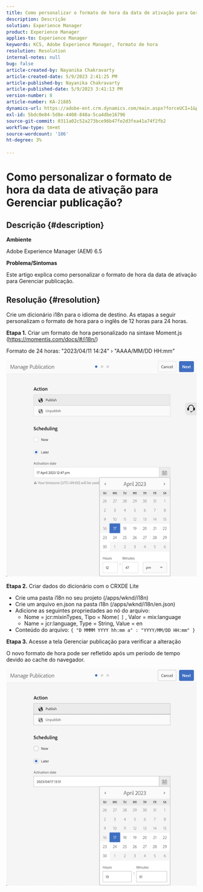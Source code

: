 ```yaml
---
title: Como personalizar o formato de hora da data de ativação para Gerenciar publicação?
description: Descrição
solution: Experience Manager
product: Experience Manager
applies-to: Experience Manager
keywords: KCS, Adobe Experience Manager, formato de hora
resolution: Resolution
internal-notes: null
bug: false
article-created-by: Nayanika Chakravarty
article-created-date: 5/9/2023 2:41:25 PM
article-published-by: Nayanika Chakravarty
article-published-date: 5/9/2023 3:41:13 PM
version-number: 8
article-number: KA-21885
dynamics-url: https://adobe-ent.crm.dynamics.com/main.aspx?forceUCI=1&pagetype=entityrecord&etn=knowledgearticle&id=ceaf3091-77ee-ed11-8849-6045bd006079
exl-id: 5bdc0e84-5d8e-4408-848a-5ca4dbe16796
source-git-commit: 0311a02c52a273bce96b47fe2d3fea41a74f2fb2
workflow-type: tm+mt
source-wordcount: '186'
ht-degree: 3%

---
```


# Como personalizar o formato de hora da data de ativação para Gerenciar publicação?

## Descrição {#description}


<b>Ambiente</b>

Adobe Experience Manager (AEM) 6.5

<b>Problema/Sintomas</b>

Este artigo explica como personalizar o formato de hora da data de ativação para Gerenciar publicação.


## Resolução {#resolution}


Crie um dicionário i18n para o idioma de destino. As etapas a seguir personalizam o formato de hora para o inglês de 12 horas para 24 horas.

<b>Etapa 1.</b> Criar um formato de hora personalizado na sintaxe Moment.js (https://momentjs.com/docs/#/i18n/)

Formato de 24 horas: &quot;2023/04/11 14:24&quot; › &quot;AAAA/MM/DD HH:mm&quot;

![](assets/d14c64e9-53de-ed11-a7c7-6045bd006268.png)

<b>Etapa 2.</b> Criar dados do dicionário com o CRXDE Lite

- Crie uma pasta i18n no seu projeto (/apps/wknd/i18n)
- Crie um arquivo en.json na pasta i18n (/apps/wknd/i18n/en.json)
- Adicione as seguintes propriedades ao nó do arquivo:
   - Nome = jcr:mixinTypes, Tipo = Nome`[` `]` , Valor = mix:language
   - Name = jcr:language, Type = String, Value = en
- Conteúdo do arquivo: `{ "D MMMM YYYY hh:mm a" : "YYYY/MM/DD HH:mm" }`


<b>Etapa 3.</b> Acesse a tela Gerenciar publicação para verificar a alteração

O novo formato de hora pode ser refletido após um período de tempo devido ao cache do navegador.

![](assets/25f363ef-53de-ed11-a7c7-6045bd006268.png)
